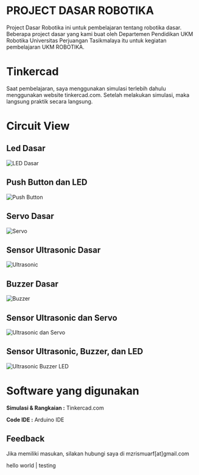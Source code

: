 
# PROJECT DASAR ROBOTIKA

Project Dasar Robotika ini untuk pembelajaran tentang robotika dasar. Beberapa project dasar yang kami buat oleh Departemen Pendidikan UKM Robotika Universitas Perjuangan Tasikmalaya itu untuk kegiatan pembelajaran UKM ROBOTIKA.

# Tinkercad

Saat pembelajaran, saya menggunakan simulasi terlebih dahulu menggunakan website tinkercad.com. Setelah melakukan simulasi, maka langsung praktik secara langsung.


# Circuit View
## Led Dasar
![LED Dasar](https://raw.githubusercontent.com/mzrismuarf/Project-Dasar-Robotika/master/LED%20Dasar/circuit-view.png)
## Push Button dan LED
![Push Button](https://raw.githubusercontent.com/mzrismuarf/Project-Dasar-Robotika/master/Push%20Button%20dan%20LED%20Dasar/circuit-view.png)
## Servo Dasar
![Servo](https://raw.githubusercontent.com/mzrismuarf/Project-Dasar-Robotika/master/Servo%20Dasar/circuit-view.png)
## Sensor Ultrasonic Dasar
![Ultrasonic](https://raw.githubusercontent.com/mzrismuarf/Project-Dasar-Robotika/master/Ultrasonic%20Dasar/circuit-view.png)
## Buzzer Dasar
![Buzzer](https://raw.githubusercontent.com/mzrismuarf/Project-Dasar-Robotika/master/Buzzer%20-%20SoundEskrimWalls/circuit-view.png)
## Sensor Ultrasonic dan Servo
![Ultrasonic dan Servo](https://raw.githubusercontent.com/mzrismuarf/Project-Dasar-Robotika/master/Ultrasonic%20dan%20Servo/circuit-view.png)
## Sensor Ultrasonic, Buzzer, dan LED
![Ultrasonic Buzzer LED](https://raw.githubusercontent.com/mzrismuarf/Project-Dasar-Robotika/master/Ultrasonic%20Buzzer%20dan%20Led/circuit-view.png)

# Software yang digunakan

**Simulasi & Rangkaian :** Tinkercad.com

**Code IDE :** Arduino IDE


## Feedback

Jika memiliki masukan, silakan hubungi saya di mzrismuarf[at]gmail.com

hello world | testing
